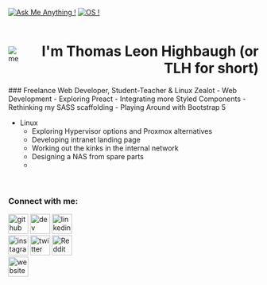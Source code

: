 <!-- List Of Websites-->
[twitter]: https://www.twitter.com/thomashighbaugh
[reddit]: https://www.reddit.com/user/ThomasLeonHighbaugh
[github]: https://www.github.com/Thomashighbaugh
[instagram]: https://www.instagram.com/thomashighbaugh/
[zoho]: mailto:thighbaugh@zoho.com
[bmac]: https://www.buymeacoffee.com/thomashighbaugh
[ko-fi]: https://ko-fi.com/thomashighbaugh
[paypal]: paypal.me/thomasleonhighbaugh
[patreon]: https://www.patreon.com/thomasleonhighbaugh

[![Ask Me Anything !](https://img.shields.io/badge/Ask%20me-anything-1abc9c.svg)](https://github.com/Thomashighbaugh/ama/blob/master/README.md)
[![OS !](https://img.shields.io/badge/OS-Linux-00caff)](https://github.com/Thomashighbaugh/dotfiles)
<div style="width: 100%; display:inline-flex;">
<img style="align-self: center; float:left;" src="https://avatars1.githubusercontent.com/u/32242061?s=60&v=4" alt="me">
<h1 style="float:right; text-align: right;"> I'm Thomas Leon Highbaugh (or TLH for short)</h1></div>
### Freelance Web Developer, Student-Teacher & Linux Zealot
- Web Development
  - Exploring Preact
  - Integrating more Styled Components
  - Rethinking my SASS scaffolding
  - Playing Around with Bootstrap 5 

- Linux 
  - Exploring Hypervisor options and Proxmox alternatives
  - Developing intranet landing page
  - Working out the kinks in the internal network
  - Designing a NAS from spare parts
  - 

<br />

### Connect with me:

[<img src='https://cdn.jsdelivr.net/npm/simple-icons@3.0.1/icons/github.svg' alt='github' height='40'>](https://github.com/https://github.com/Thomashighbaugh) 
[<img src='https://cdn.jsdelivr.net/npm/simple-icons@3.0.1/icons/dev-dot-to.svg' alt='dev' height='40'>](https://dev.to/https://dev.to/thomashighbaugh) 
[<img src='https://cdn.jsdelivr.net/npm/simple-icons@3.0.1/icons/linkedin.svg' alt='linkedin' height='40'>](https://www.linkedin.com/in/https://linkedin.com/in/thomas-leon-highbaugh/)  
[<img src='https://cdn.jsdelivr.net/npm/simple-icons@3.0.1/icons/instagram.svg' alt='instagram' height='40'>](https://www.instagram.com/https://instagram.com/thomashighbaugh/) 
[<img src='https://cdn.jsdelivr.net/npm/simple-icons@3.0.1/icons/twitter.svg' alt='twitter' height='40'>](https://twitter.com/@thomashighbaugh) 
[<img src='https://cdn.jsdelivr.net/npm/simple-icons@3.0.1/icons/reddit.svg' alt='Reddit' height='40'>](https://www.reddit.com/user/https://www.reddit.com/user/ThomasLeonHighbaugh)  
[<img src='https://cdn.jsdelivr.net/npm/simple-icons@3.0.1/icons/icloud.svg' alt='website' height='40'>](https://thomasleonhighbaugh.me)  
